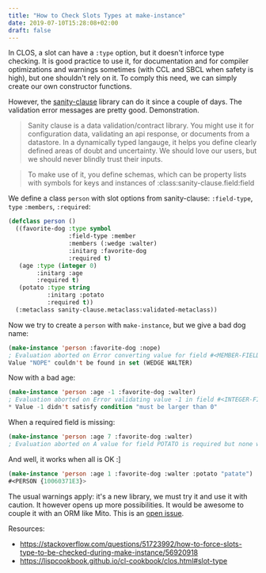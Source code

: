 ```yaml
---
title: "How to Check Slots Types at make-instance"
date: 2019-07-10T15:28:08+02:00
draft: false
---
```


In CLOS, a slot can have a `:type` option, but it doesn't inforce type
checking. It is good practice to use it, for documentation and for
compiler optimizations and warnings sometimes (with CCL and SBCL when
safety is high), but one shouldn't rely on it. To comply this need, we
can simply create our own constructor functions.

However, the
[sanity-clause](https://github.com/fisxoj/sanity-clause) library can
do it since a couple of days. The validation error messages are
pretty good.  Demonstration.

> Sanity clause is a data validation/contract library. You might use it for configuration data, validating an api response, or documents from a datastore. In a dynamically typed langauge, it helps you define clearly defined areas of doubt and uncertainty. We should love our users, but we should never blindly trust their inputs.

> To make use of it, you define schemas, which can be property lists with symbols for keys and instances of :class:sanity-clause.field:field

We define a class `person` with slot options from sanity-clause:
`:field-type`, `type` `:members`, `:required`:

~~~lisp
(defclass person ()
  ((favorite-dog :type symbol
                 :field-type :member
                 :members (:wedge :walter)
                 :initarg :favorite-dog
                 :required t)
   (age :type (integer 0)
        :initarg :age
        :required t)
   (potato :type string
           :initarg :potato
           :required t))
  (:metaclass sanity-clause.metaclass:validated-metaclass))
~~~

Now we try to create a `person` with `make-instance`, but we give a bad dog name:

~~~lisp
(make-instance 'person :favorite-dog :nope)
; Evaluation aborted on Error converting value for field #<MEMBER-FIELD {1004BFA973}>:
Value "NOPE" couldn't be found in set (WEDGE WALTER)
~~~

Now with a bad age:

~~~lisp
(make-instance 'person :age -1 :favorite-dog :walter)
; Evaluation aborted on Error validating value -1 in field #<INTEGER-FIELD {1004BFF103}>:
* Value -1 didn't satisfy condition "must be larger than 0"
~~~

When a required field is missing:

~~~lisp
(make-instance 'person :age 7 :favorite-dog :walter)
; Evaluation aborted on A value for field POTATO is required but none was provided..
~~~

And well, it works when all is OK :]

~~~lisp
(make-instance 'person :age 1 :favorite-dog :walter :potato "patate")
#<PERSON {10060371E3}>
~~~

The usual warnings apply: it's a new library, we must try it and use
it with caution. It however opens up more possibilities. It would be
awesome to couple it with an ORM like Mito. This is an [open
issue](https://github.com/fisxoj/sanity-clause/issues/8).

Resources:

- https://stackoverflow.com/questions/51723992/how-to-force-slots-type-to-be-checked-during-make-instance/56920918
- https://lispcookbook.github.io/cl-cookbook/clos.html#slot-type
